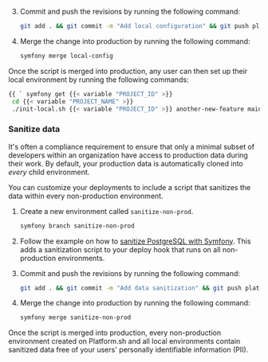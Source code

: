 3.  Commit and push the revisions by running the following command:

    ```bash
    git add . && git commit -m "Add local configuration" && git push platform local-config
    ```

4.  Merge the change into production by running the following command:

    ```bash
    symfony merge local-config
    ```

Once the script is merged into production,
any user can then set up their local environment by running the following commands:

```bash
{{ ` symfony get {{< variable "PROJECT_ID" >}}
 cd {{< variable "PROJECT_NAME" >}}
 ./init-local.sh {{< variable "PROJECT_ID" >}} another-new-feature main` | .Page.RenderString }}
```

### Sanitize data

It's often a compliance requirement to ensure that only a minimal subset of developers within an organization
have access to production data during their work.
By default, your production data is automatically cloned into _every_ child environment.

You can customize your deployments to include a script that sanitizes the data within every non-production environment.

1.  Create a new environment called `sanitize-non-prod`.
    ```bash
    symfony branch sanitize-non-prod
    ```

2.  Follow the example on how to [sanitize PostgreSQL with Symfony](../../../development/sanitize-db/postgresql-symfony.md).
    This adds a sanitization script to your deploy hook that runs on all non-production environments.

3.  Commit and push the revisions by running the following command:

    ```bash
    git add . && git commit -m "Add data sanitization" && git push platform sanitize-non-prod
    ```

4.  Merge the change into production by running the following command:

    ```bash
    symfony merge sanitize-non-prod
    ```

Once the script is merged into production, every non-production environment created on Platform.sh
and all local environments contain sanitized data free of your users' personally identifiable information (PII).
